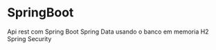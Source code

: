 ﻿# SpringBoot
 
 Api rest com Spring Boot
              Spring Data usando o banco em memoria H2
              Spring Security 
 
